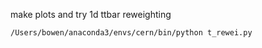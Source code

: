 make plots and try 1d ttbar reweighting

```
/Users/bowen/anaconda3/envs/cern/bin/python t_rewei.py
```